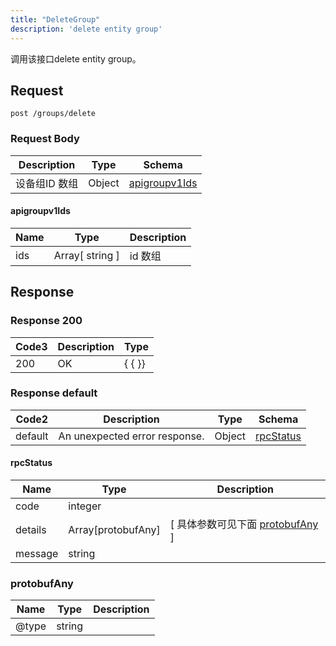 ```yaml
---
title: "DeleteGroup"
description: 'delete entity group'
---
```



调用该接口delete entity group。



## Request


```
post /groups/delete
```







### Request Body


 
| Description | Type | Schema |
| ----------- | ------ | ------ |
| 设备组ID 数组 | Object | [apigroupv1Ids](#apigroupv1Ids) |

#### apigroupv1Ids

| Name | Type | Description | 
| ---- | ---- | ----------- |        
| ids | Array[ string ] | id 数组 |    


  
       
          
     
 
 





## Response



### Response  200


| Code3 | Description | Type | 
| ---- | ----------- | ------ | 
| 200 | OK | {   { }} |
 


### Response  default

 
| Code2 | Description | Type | Schema |
| ---- | ----------- | ------ | ------ |
| default | An unexpected error response. | Object | [rpcStatus](#rpcStatus) |

#### rpcStatus

| Name | Type | Description | 
| ---- | ---- | ----------- |     
| code | integer |  |          
| details | Array[protobufAny] |  [ 具体参数可见下面 [protobufAny](#protobufAny) ] |       
| message | string |  |   


  
     
   
       
         
### protobufAny
| Name | Type | Description | 
| ---- | ---- | ----------- |     
| @type | string |  |   


  
     
 
 


          
     
   
     
 
 


 


